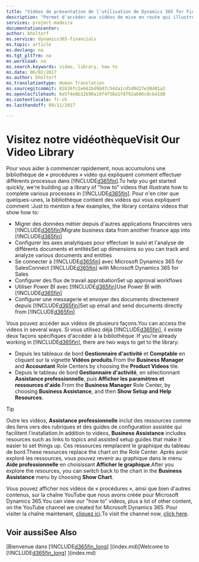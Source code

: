 ```yaml
---
title: "Vidéos de présentation de l'utilisation de Dynamics 365 for Financials| Microsoft Docs"
description: "Permet d'accéder aux vidéos de mise en route qui illustrent comment effectuer des tâches courantes."
services: project-madeira
documentationcenter: 
author: bholtorf
ms.service: dynamics365-financials
ms.topic: article
ms.devlang: na
ms.tgt_pltfrm: na
ms.workload: na
ms.search.keywords: video, library, how to
ms.date: 06/02/2017
ms.author: bholtorf
ms.translationtype: Human Translation
ms.sourcegitcommit: 81636fc2e661bd9b07c54da1cd5d0d27e30d01a2
ms.openlocfilehash: 6e5f4e0b32b90a19f4f58a1fd792a686c0cb41d0
ms.contentlocale: fr-ch
ms.lasthandoff: 09/11/2017

---
```

# <a name="visit-our-video-library"></a><span data-ttu-id="46d42-103">Visitez notre vidéothèque</span><span class="sxs-lookup"><span data-stu-id="46d42-103">Visit Our Video Library</span></span>
<span data-ttu-id="46d42-104">Pour vous aider à commencer rapidement, nous accumulons une bibliothèque de « procédures » vidéo qui expliquent comment effectuer différents processus dans [!INCLUDE[d365fin](includes/d365fin_md.md)].</span><span class="sxs-lookup"><span data-stu-id="46d42-104">To help you get started quickly, we're building up a library of "how to" videos that illustrate how to complete various processes in [!INCLUDE[d365fin](includes/d365fin_md.md)].</span></span> <span data-ttu-id="46d42-105">Pour n'en citer que quelques-unes, la bibliothèque contient des vidéos qui vous expliquent comment :</span><span class="sxs-lookup"><span data-stu-id="46d42-105">Just to mention a few examples, the library contains videos that show how to:</span></span>  

* <span data-ttu-id="46d42-106">Migrer des données métier depuis d'autres applications financières vers [!INCLUDE[d365fin](includes/d365fin_md.md)]</span><span class="sxs-lookup"><span data-stu-id="46d42-106">Migrate business data from another finance app into [!INCLUDE[d365fin](includes/d365fin_md.md)]</span></span>  
* <span data-ttu-id="46d42-107">Configurer les axes analytiques pour effectuer le suivi et l'analyse de différents documents et entités</span><span class="sxs-lookup"><span data-stu-id="46d42-107">Set up dimensions so you can track and analyze various documents and entities</span></span>
* <span data-ttu-id="46d42-108">Se connecter à [!INCLUDE[d365fin](includes/d365fin_md.md)] avec Microsoft Dynamics 365 for Sales</span><span class="sxs-lookup"><span data-stu-id="46d42-108">Connect [!INCLUDE[d365fin](includes/d365fin_md.md)] with Microsoft Dynamics 365 for Sales</span></span>
* <span data-ttu-id="46d42-109">Configurer des flux de travail approbation</span><span class="sxs-lookup"><span data-stu-id="46d42-109">Set up approval workflows</span></span>  
* <span data-ttu-id="46d42-110">Utiliser Power BI avec [!INCLUDE[d365fin](includes/d365fin_md.md)]</span><span class="sxs-lookup"><span data-stu-id="46d42-110">Use Power BI with [!INCLUDE[d365fin](includes/d365fin_md.md)]</span></span>  
* <span data-ttu-id="46d42-111">Configurer une messagerie et envoyer des documents directement depuis [!INCLUDE[d365fin](includes/d365fin_md.md)]</span><span class="sxs-lookup"><span data-stu-id="46d42-111">Set up email and send documents directly from [!INCLUDE[d365fin](includes/d365fin_md.md)]</span></span>  

<span data-ttu-id="46d42-112">Vous pouvez accéder aux vidéos de plusieurs façons.</span><span class="sxs-lookup"><span data-stu-id="46d42-112">You can access the videos in several ways.</span></span> <span data-ttu-id="46d42-113">Si vous utilisez déjà [!INCLUDE[d365fin](includes/d365fin_md.md)], il existe deux façons spécifiques d'accéder à la bibliothèque :</span><span class="sxs-lookup"><span data-stu-id="46d42-113">If you're already working in [!INCLUDE[d365fin](includes/d365fin_md.md)], there are two ways to get to the library:</span></span>

* <span data-ttu-id="46d42-114">Depuis les tableaux de bord **Gestionnaire d'activité** et **Comptable** en cliquant sur la vignette **Vidéos produits**.</span><span class="sxs-lookup"><span data-stu-id="46d42-114">From the **Business Manager** and **Accountant** Role Centers by choosing the **Product Videos** tile.</span></span>  
* <span data-ttu-id="46d42-115">Depuis le tableau de bord **Gestionnaire d'activité**, en sélectionnant **Assistance professionnelle**, puis **Afficher les paramètres et ressources d'aide**.</span><span class="sxs-lookup"><span data-stu-id="46d42-115">From the **Business Manager** Role Center, by choosing **Business Assistance**, and then **Show Setup and Help Resources**.</span></span>  

> [!Tip]  
> <span data-ttu-id="46d42-116">Outre les vidéos, **Assistance professionnelle** inclut des ressources comme des liens vers des rubriques et des guides de configuration assistée qui facilitent l'installation.</span><span class="sxs-lookup"><span data-stu-id="46d42-116">In addition to videos, **Business Assistance** includes resources such as links to topics and assisted setup guides that make it easier to set things up.</span></span> <span data-ttu-id="46d42-117">Ces ressources remplacent le graphique du tableau de bord.</span><span class="sxs-lookup"><span data-stu-id="46d42-117">These resources replace the chart on the Role Center.</span></span> <span data-ttu-id="46d42-118">Après avoir exploré les ressources, vous pouvez revenir au graphique dans le menu **Aide professionnelle** en choisissant **Afficher le graphique**.</span><span class="sxs-lookup"><span data-stu-id="46d42-118">After you explore the resources, you can switch back to the chart in the **Business Assistance** menu by choosing **Show Chart**.</span></span>  
  
<span data-ttu-id="46d42-119">Vous pouvez afficher nos vidéos de « procédures », ainsi que bien d'autres contenus, sur la chaîne YouTube que nous avons créée pour Microsoft Dynamics 365.</span><span class="sxs-lookup"><span data-stu-id="46d42-119">You can view our "how to" videos, plus a lot of other content, on the YouTube channel we created for Microsoft Dynamics 365.</span></span> <span data-ttu-id="46d42-120">Pour visiter la chaîne maintenant, [cliquez ici](https://go.microsoft.com/fwlink/?linkid=851533).</span><span class="sxs-lookup"><span data-stu-id="46d42-120">To visit the channel now, [click here](https://go.microsoft.com/fwlink/?linkid=851533).</span></span>

## <a name="see-also"></a><span data-ttu-id="46d42-121">Voir aussi</span><span class="sxs-lookup"><span data-stu-id="46d42-121">See Also</span></span>
<span data-ttu-id="46d42-122">[Bienvenue dans [!INCLUDE[d365fin_long](includes/d365fin_long_md.md)] ](index.md)</span><span class="sxs-lookup"><span data-stu-id="46d42-122">[Welcome to [!INCLUDE[d365fin_long](includes/d365fin_long_md.md)] ](index.md)</span></span>

